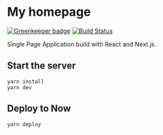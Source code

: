 My homepage
======================

[![Greenkeeper badge](https://badges.greenkeeper.io/yakovlevyuri/website.svg)](https://greenkeeper.io/)
[![Build Status](https://travis-ci.com/yakovlevyuri/website.svg?branch=master)](https://travis-ci.com/yakovlevyuri/website)

Single Page Application build with React and Next.js.

## Start the server
```
yarn install
yarn dev
```

## Deploy to Now
```
yarn deploy
```
